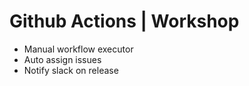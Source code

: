 # Github Actions | Workshop

- Manual workflow executor
- Auto assign issues
- Notify slack on release
